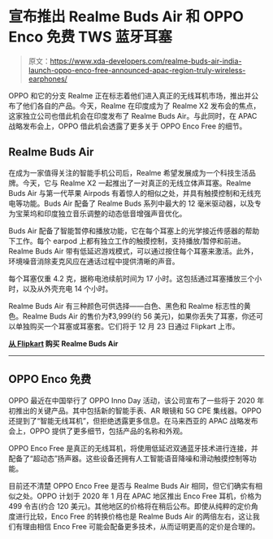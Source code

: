 # 宣布推出 Realme Buds Air 和 OPPO Enco 免费 TWS 蓝牙耳塞

> 原文：<https://www.xda-developers.com/realme-buds-air-india-launch-oppo-enco-free-announced-apac-region-truly-wireless-earphones/>

OPPO 和它的分支 Realme 正在标志着他们进入真正的无线耳机市场，推出并公布了他们各自的产品。今天，Realme 在印度成为了 Realme X2 发布会的焦点，这家独立公司也借此机会在印度发布了 Realme Buds Air。与此同时，在 APAC 战略发布会上，OPPO 借此机会透露了更多关于 OPPO Enco Free 的细节。

## Realme Buds Air

在成为一家值得关注的智能手机公司后，Realme 希望发展成为一个科技生活品牌。今天，它与 Realme X2 一起推出了一对真正的无线立体声耳塞。Realme Buds Air 与第一代苹果 Airpods 有着惊人的相似之处，并具有触摸控制和无线充电等功能。Buds Air 配备了 Realme Buds 系列中最大的 12 毫米驱动器，以及专为宝莱坞和印度独立音乐调整的动态低音增强声音优化。

Buds Air 配备了智能暂停和播放功能，它在每个耳塞上的光学接近传感器的帮助下工作。每个 earpod 上都有独立工作的触摸控制，支持播放/暂停和前进。Realme Buds Air 带有低延迟游戏模式，可以通过按住每个耳塞来激活。此外，环境噪音消除麦克风应在通话过程中提供清晰的声音。

每个耳塞仅重 4.2 克，据称电池续航时间为 17 小时。这包括通过耳塞播放三个小时，以及从外壳充电 14 个小时。

Realme Buds Air 有三种颜色可供选择——白色、黑色和 Realme 标志性的黄色。Realme Buds Air 的售价为₹3,999(约 56 美元)，如果你丢失了耳塞，你还可以单独购买一个耳塞或耳塞套。它们将于 12 月 23 日通过 Flipkart 上市。

**[从 Flipkart](https://www.flipkart.com/realme-buds-air-bluetooth-headset-mic/p/itm312b7bba089cf) 购买 Realme Buds Air**

* * *

## OPPO Enco 免费

OPPO 最近在中国举行了 OPPO Inno Day 活动，该公司宣布了一些将于 2020 年初推出的关键产品。其中包括新的智能手表、AR 眼镜和 5G CPE 集线器。OPPO 还提到了“智能无线耳机”，但拒绝透露更多信息。在马来西亚的 APAC 战略发布会上，OPPO 提供了更多细节，包括产品的名称和外观。

OPPO Enco Free 是真正的无线耳机，将使用低延迟双通蓝牙技术进行连接，并配备了“超动态”扬声器。这些设备还拥有人工智能语音降噪和滑动触摸控制等功能。

目前还不清楚 OPPO Enco Free 是否与 Realme Buds Air 相同，但它们确实有相似之处。OPPO 计划于 2020 年 1 月在 APAC 地区推出 Enco Free 耳机，价格为 499 令吉(约合 120 美元)。其他地区的价格将在稍后公布。即使从纯粹的定价角度进行比较，Enco Free 的转换价格也是 Realme Buds Air 的两倍左右，这让我们有理由相信 Enco Free 可能会配备更多技术，从而证明更高的定价是合理的。